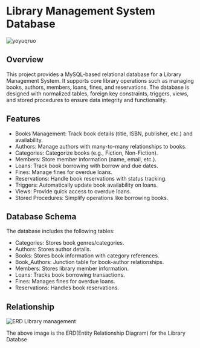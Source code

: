 # Library Management System Database

![yoyuqruo](https://github.com/user-attachments/assets/b89680b1-2cab-49d4-87de-4ce1499bbc79)

## Overview
This project provides a MySQL-based relational database for a Library Management System. It supports core library operations such as managing books, authors, members, loans, fines, and reservations. The database is designed with normalized tables, foreign key constraints, triggers, views, and stored procedures to ensure data integrity and functionality.

## Features
- Books Management: Track book details (title, ISBN, publisher, etc.) and availability.
- Authors: Manage authors with many-to-many relationships to books.
- Categories: Categorize books (e.g., Fiction, Non-Fiction).
- Members: Store member information (name, email, etc.).
- Loans: Track book borrowing with borrow and due dates.
- Fines: Manage fines for overdue loans.
- Reservations: Handle book reservations with status tracking.
- Triggers: Automatically update book availability on loans.
- Views: Provide quick access to overdue loans.
- Stored Procedures: Simplify operations like borrowing books.

## Database Schema
The database includes the following tables:
- Categories: Stores book genres/categories.
- Authors: Stores author details.
- Books: Stores book information with category references.
- Book_Authors: Junction table for book-author relationships.
- Members: Stores library member information.
- Loans: Tracks book borrowing transactions.
- Fines: Manages fines for overdue loans.
- Reservations: Handles book reservations.

## Relationship

![ERD Library management](https://github.com/user-attachments/assets/d61ec6fd-a8b8-4663-b211-827504fae30f)

The above image is the ERD(Entity Relationship Diagram) for the Library Databse

